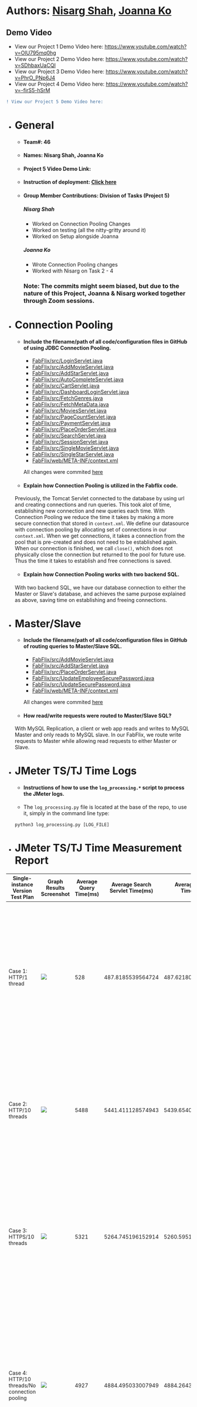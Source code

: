 # Authors: [Nisarg Shah](https://github.com/nshah9856), [Joanna Ko](https://github.com/joannatko)
## Demo Video
- View our Project 1 Demo Video here: https://www.youtube.com/watch?v=OlU795mq0hg
- View our Project 2 Demo Video here: https://www.youtube.com/watch?v=SDhbaxUaCQI
- View our Project 3 Demo Video here: https://www.youtube.com/watch?v=PhrO_PNp6J4
- View our Project 4 Demo Video here: https://www.youtube.com/watch?v=-firS5-hSrM

```diff
! View our Project 5 Demo Video here: 
```


- # General
    - #### Team#: 46
    
    - #### Names: Nisarg Shah, Joanna Ko
    
    - #### Project 5 Video Demo Link: 

    - #### Instruction of deployment: [Click here](https://github.com/UCI-Chenli-teaching/cs122b-spring20-team-46/blob/develop/README.md#deploy-fabflix-remotely)

    - #### Group Member Contributions: Division of Tasks (Project 5)
        ##### Nisarg Shah
        - Worked on Connection Pooling Changes
        - Worked on testing (all the nitty-gritty around it)
        - Worked on Setup alongside Joanna
        ##### Joanna Ko
        - Wrote Connection Pooling changes
        - Worked with Nisarg on Task 2 - 4

        ### Note: The commits might seem biased, but due to the nature of this Project, Joanna & Nisarg worked together through Zoom sessions.

- # Connection Pooling
    - #### Include the filename/path of all code/configuration files in GitHub of using JDBC Connection Pooling.
        - [FabFlix/src/LoginServlet.java](/FabFlix/src/LoginServlet.java)
        - [FabFlix/src/AddMovieServlet.java](FabFlix/src/AddMovieServlet.java)
        - [FabFlix/src/AddStarServlet.java](FabFlix/src/AddStarServlet.java)
        - [FabFlix/src/AutoCompleteServlet.java](FabFlix/src/AutoCompleteServlet.java)
        - [FabFlix/src/CartServlet.java](FabFlix/src/CartServlet.java)
        - [FabFlix/src/DashboardLoginServlet.java](FabFlix/src/DashboardLoginServlet.java)
        - [FabFlix/src/FetchGenres.java](FabFlix/src/FetchGenres.java)
        - [FabFlix/src/FetchMetaData.java](FabFlix/src/FetchMetaData.java)
        - [FabFlix/src/MoviesServlet.java](FabFlix/src/MoviesServlet.java)
        - [FabFlix/src/PageCountServlet.java](FabFlix/src/PageCountServlet.java)
        - [FabFlix/src/PaymentServlet.java](FabFlix/src/PaymentServlet.java)
        - [FabFlix/src/PlaceOrderServlet.java](FabFlix/src/PlaceOrderServlet.java)
        - [FabFlix/src/SearchServlet.java](FabFlix/src/SearchServlet.java)
        - [FabFlix/src/SessionServlet.java](FabFlix/src/SessionServlet.java)
        - [FabFlix/src/SingleMovieServlet.java](FabFlix/src/SingleMovieServlet.java)
        - [FabFlix/src/SingleStarServlet.java](FabFlix/src/SingleStarServlet.java)
        - [FabFlix/web/META-INF/context.xml](FabFlix/web/META-INF/context.xml)
        
        All changes were commited [here](https://github.com/UCI-Chenli-teaching/cs122b-spring20-team-46/pull/34)
               
    - #### Explain how Connection Pooling is utilized in the Fabflix code.
    Previously, the Tomcat Servlet connected to the database by using url and creating connections and run queries.         This took alot of time, establishing new connection and new queries each time. With Connection Pooling we reduce the time it takes by making a more secure connection that stored in `context.xml`. We define our datasource with connection pooling by allocating set of connections in our `context.xml`. When we get connections, it takes a connection from the pool that is pre-created and does not need to be established again. When our connection is finished, we call `close()`, which does not physically close the connection but returned to the pool for future use. Thus the time it takes to establish and free connections is saved. 
    
    - #### Explain how Connection Pooling works with two backend SQL.
    With two backend SQL, we have our database connection to either the Master or Slave's database, and achieves the same purpose explained as above, saving time on establishing and freeing connections.

- # Master/Slave
    - #### Include the filename/path of all code/configuration files in GitHub of routing queries to Master/Slave SQL.
        - [FabFlix/src/AddMovieServlet.java](FabFlix/src/AddMovieServlet.java)
        - [FabFlix/src/AddStarServlet.java](FabFlix/src/AddStarServlet.java)
        - [FabFlix/src/PlaceOrderServlet.java](FabFlix/src/PlaceOrderServlet.java)
        - [FabFlix/src/UpdateEmployeeSecurePassword.java](FabFlix/src/UpdateEmployeeSecurePassword.java)
        - [FabFlix/src/UpdateSecurePassword.java](FabFlix/src/UpdateSecurePassword.java)
        - [FabFlix/web/META-INF/context.xml](FabFlix/web/META-INF/context.xml)
        
        All changes were commited [here](https://github.com/UCI-Chenli-teaching/cs122b-spring20-team-46/pull/35)
        
    - #### How read/write requests were routed to Master/Slave SQL?
    With MySQL Replication, a client or web app reads and writes to MySQL Master and only reads to MySQL slave. In our FabFlix, we route write requests to Master while allowing read requests to either Master or Slave.

- # JMeter TS/TJ Time Logs
    - #### Instructions of how to use the `log_processing.*` script to process the JMeter logs.
    - The `log_processing.py` file is located at the base of the repo, to use it, simply in the command line type:
    ```
    python3 log_processing.py [LOG_FILE]
    ```


- # JMeter TS/TJ Time Measurement Report

| **Single-instance Version Test Plan**          | **Graph Results Screenshot** | **Average Query Time(ms)** | **Average Search Servlet Time(ms)** | **Average JDBC Time(ms)** | **Analysis** |
|------------------------------------------------|------------------------------|----------------------------|-------------------------------------|---------------------------|--------------|
| Case 1: HTTP/1 thread                          | ![](https://github.com/UCI-Chenli-teaching/cs122b-spring20-team-46/blob/develop/graphImages/single-instance-1thread.png)   | 528                         | 487.8185539564724                                  | 487.62180937812263                        | This is using the connection pooling. We notice that there is not much difference in TS and TJ times, as majority of the `doGet` is just `jdbc` related tasks. A weird observation: we see a higher average query time compared to no connection pooling           |
| Case 2: HTTP/10 threads                        | ![](https://github.com/UCI-Chenli-teaching/cs122b-spring20-team-46/blob/develop/graphImages/single-instance-10thread.png)   | 5488                         | 5441.411128574943                                  | 5439.654045677896                        | We see that with 10 threads, we approximately get 10x average query time from that of a single thread. Also, we see that throughout went lower on this run, possibly making the average a bit higher.           |
| Case 3: HTTPS/10 threads                       | ![](https://github.com/UCI-Chenli-teaching/cs122b-spring20-team-46/blob/develop/graphImages/single-instance-10thread-https.png)   | 5321                         | 5264.745196152914                                  | 5260.59513484595                        | This is approximately the same time as 10 threads with HTTPS, which goes against our speculation as HTTPS adds overhead. But, a possible explanation to this could be that the throughput on this run was a bit higher than with the HTTP run           |
| Case 4: HTTP/10 threads/No connection pooling  | ![](https://github.com/UCI-Chenli-teaching/cs122b-spring20-team-46/blob/develop/graphImages/Single-instance-no-pooling-10-threads.png)   | 4927                         | 4884.495033007949                                  | 4884.264358771386                        | We see that the average query time is drastically (not THAT much but still) lower than that with connection pooling, which again goes contradictory to our speculatoins. There is a possible explanation thought, the throughput in this run was way higher than that with the other runs.           |

| **Scaled Version Test Plan**                   | **Graph Results Screenshot** | **Average Query Time(ms)** | **Average Search Servlet Time(ms)** | **Average JDBC Time(ms)** | **Analysis** |
|------------------------------------------------|------------------------------|----------------------------|-------------------------------------|---------------------------|--------------|
| Case 1: HTTP/1 thread                          | ![](https://github.com/UCI-Chenli-teaching/cs122b-spring20-team-46/blob/develop/graphImages/Load-balancer-1thread.png)   | 527                         | 486.194070922                                  | 486.023972279                        | For the load balancer, even though we split the load between two instances, the average query time is similar to that of a single instance. But, the benifit of load balancing is definetely evident with more threads below.           |
| Case 2: HTTP/10 threads                        | ![](https://github.com/UCI-Chenli-teaching/cs122b-spring20-team-46/blob/develop/graphImages/Load-balancer-10threads.png)   | 2506                         | 2463.57727315                                  | 2463.28637806                        | Here, we see that the average query time is practically is half of single-instance run. This in a sense proves, that load balancing is achieving its purpose. We also see that here it is evident that connection pooling does indeed help with the query time. The reason it is evident here is probably because the workload being divided does not make our instances slower due to memory constraint of free tier.           |
| Case 3: HTTP/10 threads/No connection pooling  | ![](https://github.com/UCI-Chenli-teaching/cs122b-spring20-team-46/blob/develop/graphImages/Load-balancer-no-pooling-10-threads.png)   | 2600                         | 2557.29069713 | 2557.03389475                        | Here, again, we pracically see that the average query time is half of single instance. We also notice that no connection pooling results in about 100ms more, or abt 10ms per request (estimates)           |

#### Observation: Amazon instances with their limited resources might have proven to the bottlenecks for slight inconsistencies in query times, as we encountered instances getting stuck occassionally because of the bombardment of requests.

## Deploy FabFlix (Remotely)
1. Git clone repository: `git clone https://github.com/UCI-Chenli-teaching/cs122b-spring20-team-46/`

2. Change directory into repo: `cd cs122b-spring20-team-46`

3. Build war file: `mvn package`

4. Copy the war file into tomcat: `cp ./target/*.war /home/ubuntu/tomcat/webapps`

5. Open Tomcat Domain at *\<your-amazon-instance-domain\>:8080*

6. Go to Manager Apps > Click FabFlix

You should now be on the movie list page.

## Deploy FabFlix (Locally on Development Machine)
### Git clone repository
`git clone https://github.com/UCI-Chenli-teaching/cs122b-spring20-team-46/`

### IntelliJ Configuration
Import Project from External Model > Choose Maven

### To Connect Tomcat 
1. Click `Add Configurations` / `Edit Configurations`
2. Fix button should appear at bottom right screen 
3. Click `FabFlix:war exploded`
4. Apply changes and click `OK`
5. Click `Run` application to build, connect server and launch Tomcat.

![Tomcat Build Configuration](./images/tomcat_build.png)

You are now all set up! Visit FabFlix on at `http://localhost:8080/FabFlix`.

## Substring Matching Design
Used the following from Instructions on P2 Task 2 (`LIKE`)

Mainly our `LIKE` statements reside under `SearchServlet.java` files, but there is also a replicatino (not exactly the same) under `PageCountServlet.java` to make sure we are fetching the correct # of pages.

For example: `where title like ? "AND year like ? AND director like ?` -- This is the format adapted in the file and `?` if replaced with parameter setting (`PreparedStatement`)

# Project 4 - Full Text Search, Autocomplete, Android Application, Fuzzy Search

## To deploy our FabFlix on an Android Emulator, type the follow commands in your terminal.
#### Note: This is assuming you cloned, and are in FabFlixMobile directory. With AndriodSDK installed.

1. Create an APK package `./gradlew build`
2. Open Android Emulator `emulator -avd {REPLACE_WITH_EMULATOR_NAME}`
3. Install Android APK to Emulator `adb install -t app/build/outputs/apk/debug/app-debug.apk`

## Design and Implementation of Fuzzy Search
 We use the Levenshtein (Edit Distance) Algorithm (LEDA) to implement the fuzzy search. 
  - Flamingo, from the Professor's research is used to make the UDF.
 To make use of `ed` (Edit Distance Algorithm function in MySQL), in our backend (`AutoCompleteServlet.java` & `SearchServlet.java`) we dynamically set the `threshold` by checking the length of query. 
 ```
 - If length of title is less than 4, than 1 error is allowed. 
 - If length if less than 6 than 2 errors are allowed. 
 - Else, 3 errors are allowed. (3 is the most errors one can make for fuzzy search to be considered)
 ```
 - We convert the title to lowercase when conducting `ed` to not include case errors as typing errors.
 - We conduct an `OR` query to consider Fulltext search along with Fuzzy search. 
 - (Ex: `select * from movies where match(title) against ("+s* +lov*" in boolean mode) OR ed("s lov",lower(title))`)

# Project 3 - 

#### NOTE: To go back from dashboard to FabFlix go to /FabFlix/mainPage.html 

## Inconsistences 
  We have written two files [inconsistentGenreInMovies.md](https://github.com/UCI-Chenli-teaching/cs122b-spring20-team-46/blob/master/Parser/inconsistentGenreInMovies.md) and [inconsistentGenres.md](https://github.com/UCI-Chenli-teaching/cs122b-spring20-team-46/blob/master/Parser/inconsistentGenres.md)
  
  We have not written out as talked about in the demo inconsistences in parsing (such as `parseInt` kind of problems. 

  ## Efficiency
  To make parsing efficient, we adapted two crucial steps.
  1. We load all needed data into JAVA memory in one query ( saving back-n-forth with db)
  2. We output the `new` inserts such as for `stars`, `genres`, `movies`, `stars_in_movies`, and `genres_in_movies` into `.txt` files so that we can easily and efficiently `load` them into the sql database. 
  
  This we noticed saved us HUGE amount of time compared to when we tried single inserts in the middle of parsing. 


## Group Member Contributions: Division of Tasks (Project 1)
### Nisarg Shah
- Worked with Joanna on SQL queries and table creattions.
- Mainly worked on the front-end (JS and HTML)
- Conducted fixes in pom.xml and servlet's

### Joanna Ko
- Worked on the SQL table creations for `moviedb`. 
- Worked on the Java files.
- Changed/fixed front end UI.

## Group Member Contributions: Division of Tasks (Project 2)

### Nisarg Shah
- Created and worked with Joanna on:
  - MainPage, NavBar, Payment, Cart, Order, etc.. (JS)
  - HTML/CSS
  - Servlets for fetches of genre's, sessions, payments, orders, etc.. (Java)

### Joanna Ko
- Login Page
- Building SQL queries with Nisarg
- Single Movie/Stars, Movie List page with Nisarg
- Creditcard Page
- Worked on front end (html/css) for correlated pages

## Group Member Contributions: Division of Tasks (Project 3)
### Nisarg Shah
- Worked on reCaPTCHA and HTTPS 
- Helped with understanding and writing encryption and stored procedure
- Contributed in the _dashboard screen.
- Worked with joanna on parsing and storing xml data efficiently

### Joanna Ko
- Worked with Nisarg with reCaPTCHA set up
- Worked on HTTPS
- Worked on Encryping passwords
- Wrote Stored Procedure for adding movies
- Worked with Nisarg on XML parsing

## Group Member Contributions: Division of Tasks (Project 4)
### Nisarg Shah
- Worked on the fronend of Autocomplete for FabFlix.
- Worked with Joanna on developing the Mobile app (Constraint layouts, backend calls and parsing, etc.)
- Integrated Fuzzy Search into the backend.

### Joanna Ko
- Wrote Full Text Search SQL commands
- Worked on AutoComplete Servlet
- Worked with Nisarg on Android Studio App
